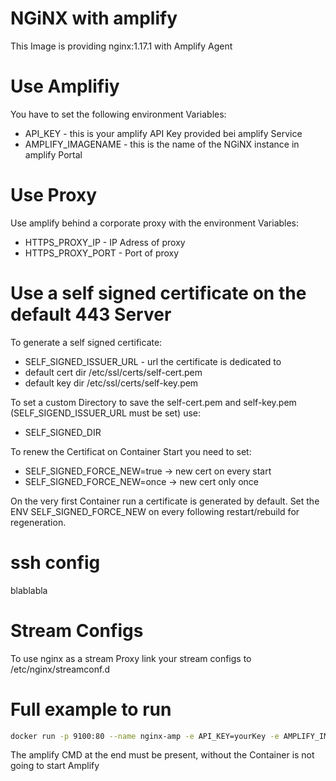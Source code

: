 # NGiNX with amplify

This Image is providing nginx:1.17.1 with Amplify Agent 

# Use Amplifiy

You have to set the following environment Variables:

* API_KEY  - this is your amplify API Key provided bei amplify Service
* AMPLIFY_IMAGENAME - this is the name of the NGiNX instance in amplify Portal


# Use Proxy

Use amplify behind a corporate proxy with the environment Variables:

* HTTPS_PROXY_IP - IP Adress of proxy
* HTTPS_PROXY_PORT - Port of proxy

# Use a self signed certificate on the default 443 Server

To generate a self signed certificate:

* SELF_SIGNED_ISSUER_URL - url the certificate is dedicated to
* default cert dir /etc/ssl/certs/self-cert.pem 
* default key dir /etc/ssl/certs/self-key.pem 

To set a custom Directory to save the self-cert.pem and self-key.pem (SELF_SIGEND_ISSUER_URL must be set) use:

* SELF_SIGNED_DIR

To renew the Certificat on Container Start you need to set:

* SELF_SIGNED_FORCE_NEW=true -> new cert on every start
* SELF_SIGNED_FORCE_NEW=once -> new cert only once

On the very first Container run a certificate is generated by default. Set the ENV SELF_SIGNED_FORCE_NEW on every following restart/rebuild for	 regeneration.

# ssh config

blablabla

# Stream Configs

To use nginx as a stream Proxy link your stream configs to /etc/nginx/streamconf.d

# Full example to run

```bash
docker run -p 9100:80 --name nginx-amp -e API_KEY=yourKey -e AMPLIFY_IMAGENAME=nginx_with_amp -e HTTPS_PROXY_IP=yourProxyIp -e HTTPS_PROXY_PORT=yourProxyPort -e SELF_SIGNED_FORCE_NEW=true -e SELF_SIGNED_ISSUER_URL=example.com -e -e SELF_SIGNED_DIR=/var/www/certs visionflyer/nginx-amp amplify
```

The amplify CMD at the end must be present, without the Container is not going to start Amplify

